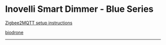 # Inovelli Smart Dimmer - Blue Series

[Zigbee2MQTT setup instructions](https://help.inovelli.com/en/articles/8452452-blue-series-2-1-switch-setup-instructions-home-assistant-zigbee2mqtt)

[biodrone](https://github.com/biodrone)

---

